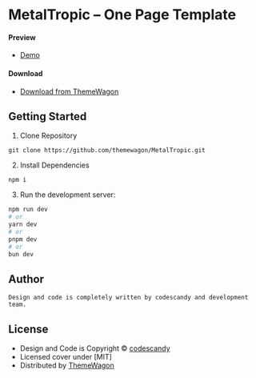 # MetalTropic – One Page Template
#### Preview

 - [Demo](https://themewagon.github.io/MetalTropic/)

#### Download
 - [Download from ThemeWagon](https://themewagon.com/themes/MetalTropic/)

## Getting Started

1. Clone Repository
```
git clone https://github.com/themewagon/MetalTropic.git
```
2. Install Dependencies
```
npm i
```
3. Run the development server:

```bash
npm run dev
# or
yarn dev
# or
pnpm dev
# or
bun dev
```

## Author 
```
Design and code is completely written by codescandy and development team. 
```

## License

 - Design and Code is Copyright &copy; [codescandy](https://codescandy.com)
 - Licensed cover under [MIT]
 - Distributed by [ThemeWagon](https://themewagon.com)

